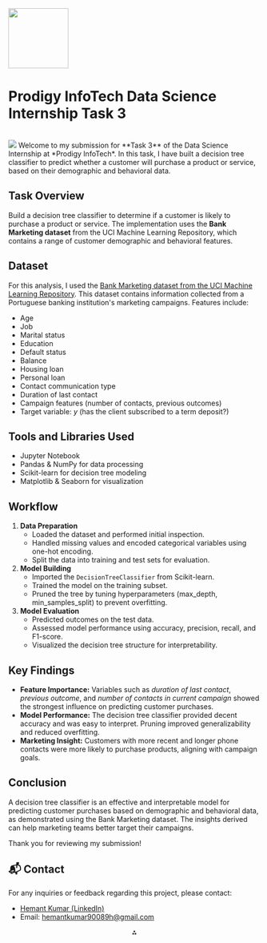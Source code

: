 <img src="https://r2cdn.perplexity.ai/pplx-full-logo-primary-dark%402x.png" class="logo" width="120"/>

# Prodigy InfoTech Data Science Internship Task 3

<br>
<img src="image.jpg">
Welcome to my submission for **Task 3** of the Data Science Internship at *Prodigy InfoTech*. In this task, I have built a decision tree classifier to predict whether a customer will purchase a product or service, based on their demographic and behavioral data.

## Task Overview

Build a decision tree classifier to determine if a customer is likely to purchase a product or service. The implementation uses the **Bank Marketing dataset** from the UCI Machine Learning Repository, which contains a range of customer demographic and behavioral features.

## Dataset

For this analysis, I used the [Bank Marketing dataset from the UCI Machine Learning Repository](https://archive.ics.uci.edu/ml/datasets/Bank+Marketing). This dataset contains information collected from a Portuguese banking institution's marketing campaigns. Features include:

- Age
- Job
- Marital status
- Education
- Default status
- Balance
- Housing loan
- Personal loan
- Contact communication type
- Duration of last contact
- Campaign features (number of contacts, previous outcomes)
- Target variable: *y* (has the client subscribed to a term deposit?)


## Tools and Libraries Used

- Jupyter Notebook
- Pandas \& NumPy for data processing
- Scikit-learn for decision tree modeling
- Matplotlib \& Seaborn for visualization


## Workflow

1. **Data Preparation**
    - Loaded the dataset and performed initial inspection.
    - Handled missing values and encoded categorical variables using one-hot encoding.
    - Split the data into training and test sets for evaluation.
2. **Model Building**
    - Imported the `DecisionTreeClassifier` from Scikit-learn.
    - Trained the model on the training subset.
    - Pruned the tree by tuning hyperparameters (max_depth, min_samples_split) to prevent overfitting.
3. **Model Evaluation**
    - Predicted outcomes on the test data.
    - Assessed model performance using accuracy, precision, recall, and F1-score.
    - Visualized the decision tree structure for interpretability.

## Key Findings

- **Feature Importance:** Variables such as *duration of last contact*, *previous outcome*, and *number of contacts in current campaign* showed the strongest influence on predicting customer purchases.
- **Model Performance:** The decision tree classifier provided decent accuracy and was easy to interpret. Pruning improved generalizability and reduced overfitting.
- **Marketing Insight:** Customers with more recent and longer phone contacts were more likely to purchase products, aligning with campaign goals.


## Conclusion

A decision tree classifier is an effective and interpretable model for predicting customer purchases based on demographic and behavioral data, as demonstrated using the Bank Marketing dataset. The insights derived can help marketing teams better target their campaigns.

Thank you for reviewing my submission!

## 📬 Contact

For any inquiries or feedback regarding this project, please contact:

- [Hemant Kumar (LinkedIn)](https://www.linkedin.com/in/hemant-kumar-171472210?utm_source=share&utm_campaign=share_via&utm_content=profile&utm_medium=android_app)
- Email: hemantkumar90089h@gmail.com

<div style="text-align: center">⁂</div>

[^1]: image.jpg

[^2]: README-1.md

[^3]: https://www.linkedin.com/in/hemant-kumar-171472210

